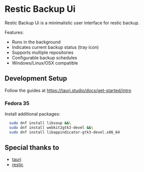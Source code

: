 # Restic Backup Ui

Restic Backup Ui is a minimalistic user interface for restic backup.

Features:

- Runs in the background
- Indicates current backup status (tray icon)
- Supports multiple repositories
- Configurable backup schedules
- Windows/Linux/OSX compatible

## Development Setup

Follow the guides at https://tauri.studio/docs/get-started/intro

### Fedora 35

Install additional packages:

```sh
  sudo dnf install libsoup &&\
  sudo dnf install webkit2gtk3-devel &&\
  sudo dnf install libappindicator-gtk3-devel.x86_64
```

## Special thanks to

- [tauri](https://tauri.studio/)
- [restic](https://restic.net/)
